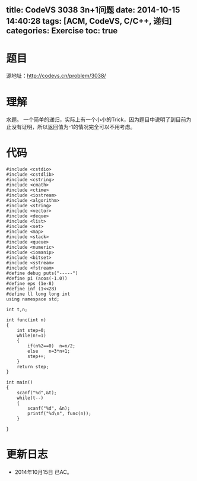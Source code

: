 title: CodeVS 3038 3n+1问题
date: 2014-10-15 14:40:28
tags: [ACM, CodeVS, C/C++, 递归]
categories: Exercise
toc: true
---
# 题目	
源地址：http://codevs.cn/problem/3038/

# 理解
水题。
一个简单的递归，实际上有一个小小的Trick，因为题目中说明了到目前为止没有证明，所以返回值为-1的情况完全可以不用考虑。

<!-- more -->

# 代码
```
#include <cstdio>
#include <cstdlib>
#include <cstring>
#include <cmath>
#include <ctime>
#include <iostream>
#include <algorithm>
#include <string>
#include <vector>
#include <deque>
#include <list>
#include <set>
#include <map>
#include <stack>
#include <queue>
#include <numeric>
#include <iomanip>
#include <bitset>
#include <sstream>
#include <fstream>
#define debug puts("-----")
#define pi (acos(-1.0))
#define eps (1e-8)
#define inf (1<<28)
#define ll long long int
using namespace std;

int t,n;

int func(int n)
{
    int step=0;
    while(n!=1)
    {
        if(n%2==0)  n=n/2;
        else    n=3*n+1;
        step++;
    }
    return step;
}

int main()
{
    scanf("%d",&t);
    while(t--)
    {
        scanf("%d", &n);
        printf("%d\n", func(n));
    }

}
```

# 更新日志
- 2014年10月15日 已AC。
